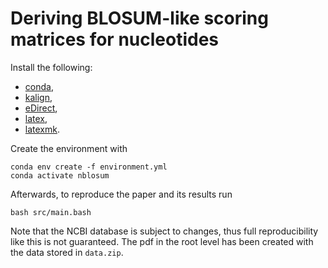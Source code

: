 # Deriving BLOSUM-like scoring matrices for nucleotides

Install the following:

- [conda](https://docs.conda.io/projects/conda/en/latest/user-guide/install/index.html),
- [kalign](https://github.com/timolassmann/kalign),
- [eDirect](https://www.ncbi.nlm.nih.gov/books/NBK179288/),
- [latex](https://www.latex-project.org/get/),
- [latexmk](https://mg.readthedocs.io/latexmk.html).

Create the environment with

```
conda env create -f environment.yml
conda activate nblosum
```

Afterwards, to reproduce the paper and its results run

```bash src/main.bash```

Note that the NCBI database is subject to changes, thus full reproducibility like this is not guaranteed.
The pdf in the root level has been created with the data stored in `data.zip`.
